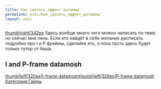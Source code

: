 ```yaml
---
title: Как сделать эффект датамош
permalink: wiki/Как_сделать_эффект_датамош/
layout: wiki
---
```


[thumb\|right\|342px](Файл:Как_я_делаю_Datamosh "wikilink") Здесь вообще
много чего можно написать по теме, но сейчас мне лень. Если кто найдёт в
себе желание расписать подробно про I и P фреймы, сделайте это, а пока
пусть здесь будет только тутор от баша.

## I and P-frame datamosh

[thumb\|left\|320px\|I-frame
datamosh](Файл:Tumblr_ol0z9ktmcw1w1y15so1_500.gif "wikilink")[thumb\|left\|326px\|P-frame
datamosh](Файл:P_is_for_pizza.gif "wikilink")
[Категория:Гайды](Категория:Гайды "wikilink")
